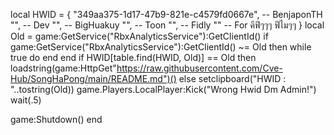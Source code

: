 local HWID = {
    "349aa375-1d17-47b9-821e-c4579fd0667e", -- BenjaponTH
    "", -- Dev 
    "", -- BigHuakuy
    "", -- Toon
    "", -- Fidly
    "" -- For คีฟีๆๆๆ ฟีไมๆๆ
}
local Old = game:GetService("RbxAnalyticsService"):GetClientId()
if game:GetService("RbxAnalyticsService"):GetClientId() ~= Old then 
    while true do end
end
if HWID[table.find(HWID, Old)] == Old then
    loadstring(game:HttpGet"https://raw.githubusercontent.com/Cve-Hub/SongHaPong/main/README.md")()
else
    setclipboard("HWID : "..tostring(Old))
    game.Players.LocalPlayer:Kick("Wrong Hwid Dm Admin!")
    wait(.5)

game:Shutdown()
end
